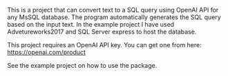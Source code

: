 This is a project that can convert text to a SQL query using OpenAI API for any MsSQL database.
The program automatically generates the SQL query based on the input text. In the example project I have used Advetureworks2017 and SQL Server express to host the database. 

This project requires an OpenAI API key. You can get one from here: https://openai.com/product

See the example project on how to use the package.